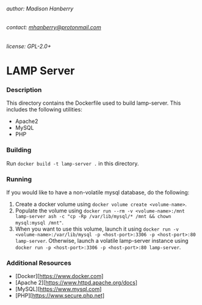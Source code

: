 ###### author: Madison Hanberry
###### contact: mhanberry@protonmail.com
###### license: GPL-2.0+
# LAMP Server
### Description
This directory contains the Dockerfile used to build lamp-server. This includes the following utilities:
* Apache2
* MySQL
* PHP
### Building
Run `docker build -t lamp-server .` in this directory.
### Running
If you would like to have a non-volatile mysql database, do the following:
1. Create a docker volume using `docker volume create <volume-name>`.
2. Populate the volume using `docker run --rm -v <volume-name>:/mnt lamp-server ash -c "cp -Rp /var/lib/mysql/* /mnt && chown mysql:mysql /mnt"`.
3. When you want to use this volume, launch it using `docker run -v <volume-name>:/var/lib/mysql -p <host-port>:3306 -p <host-port>:80 lamp-server`.
Otherwise, launch a volatile lamp-server instance using `docker run -p <host-port>:3306 -p <host-port>:80 lamp-server`.
### Additional Resources
* [Docker][https://www.docker.com]
* [Apache 2][https://www.httpd.apache.org/docs]
* [MySQL][https://www.mysql.com]
* [PHP][https://www.secure.php.net]
